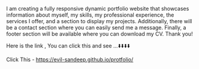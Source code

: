 I am creating a fully responsive dynamic portfolio website that showcases information about myself, my skills, my professional experience, the services I offer, and a section to display my projects. Additionally, there will be a contact section where you can easily send me a message. Finally, a footer section will be available where you can download my CV. Thank you!

Here is the link , You can click this and see ...⬇️⬇️⬇️⬇️


Click This -  https://evil-sandeep.github.io/protfolio/


